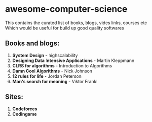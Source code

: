 # awesome-computer-science
This contains the curated list of books, blogs, vides links, courses etc Which would be useful for build up good quality softwares 

## Books and blogs:

1) **System Design** - highscalability
2) **Designing Data Intensive Applications** - Martin Kleppmann
3) **CLRS for algorithms** - Introduction to Algorithms
4) **Damn Cool Algorithms** - Nick Johnson
5) **12 rules for life** - Jordan Peterson
6) **Man's search for meaning** - Viktor Frankl

## Sites:

1) **Codeforces** 
2) **Codingame** 
